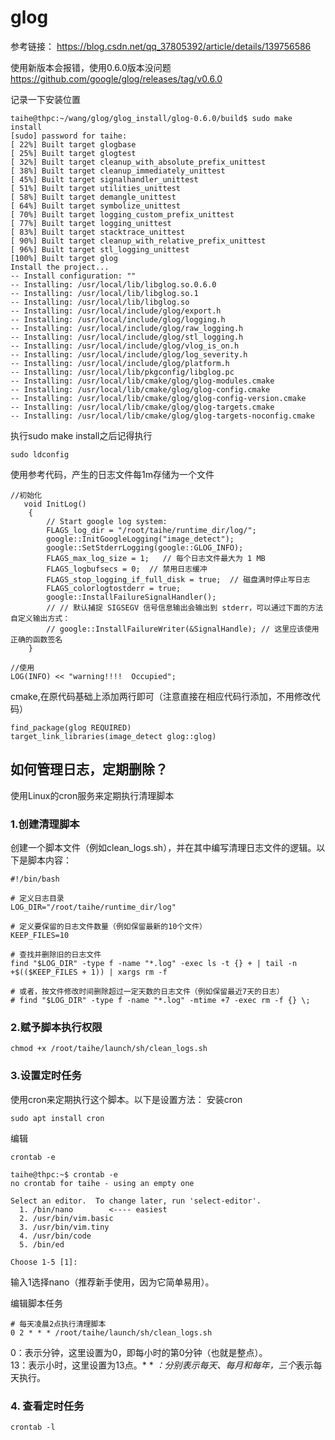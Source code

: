 # glog
参考链接：
https://blog.csdn.net/qq_37805392/article/details/139756586

使用新版本会报错，使用0.6.0版本没问题
https://github.com/google/glog/releases/tag/v0.6.0

记录一下安装位置
```
taihe@thpc:~/wang/glog/glog_install/glog-0.6.0/build$ sudo make install
[sudo] password for taihe: 
[ 22%] Built target glogbase
[ 25%] Built target glogtest
[ 32%] Built target cleanup_with_absolute_prefix_unittest
[ 38%] Built target cleanup_immediately_unittest
[ 45%] Built target signalhandler_unittest
[ 51%] Built target utilities_unittest
[ 58%] Built target demangle_unittest
[ 64%] Built target symbolize_unittest
[ 70%] Built target logging_custom_prefix_unittest
[ 77%] Built target logging_unittest
[ 83%] Built target stacktrace_unittest
[ 90%] Built target cleanup_with_relative_prefix_unittest
[ 96%] Built target stl_logging_unittest
[100%] Built target glog
Install the project...
-- Install configuration: ""
-- Installing: /usr/local/lib/libglog.so.0.6.0
-- Installing: /usr/local/lib/libglog.so.1
-- Installing: /usr/local/lib/libglog.so
-- Installing: /usr/local/include/glog/export.h
-- Installing: /usr/local/include/glog/logging.h
-- Installing: /usr/local/include/glog/raw_logging.h
-- Installing: /usr/local/include/glog/stl_logging.h
-- Installing: /usr/local/include/glog/vlog_is_on.h
-- Installing: /usr/local/include/glog/log_severity.h
-- Installing: /usr/local/include/glog/platform.h
-- Installing: /usr/local/lib/pkgconfig/libglog.pc
-- Installing: /usr/local/lib/cmake/glog/glog-modules.cmake
-- Installing: /usr/local/lib/cmake/glog/glog-config.cmake
-- Installing: /usr/local/lib/cmake/glog/glog-config-version.cmake
-- Installing: /usr/local/lib/cmake/glog/glog-targets.cmake
-- Installing: /usr/local/lib/cmake/glog/glog-targets-noconfig.cmake

```

执行sudo make install之后记得执行
```
sudo ldconfig
```

使用参考代码，产生的日志文件每1m存储为一个文件
```
//初始化
   void InitLog()
    {
        // Start google log system:
        FLAGS_log_dir = "/root/taihe/runtime_dir/log/";
        google::InitGoogleLogging("image_detect");
        google::SetStderrLogging(google::GLOG_INFO);
        FLAGS_max_log_size = 1;   // 每个日志文件最大为 1 MB
        FLAGS_logbufsecs = 0;  // 禁用日志缓冲
        FLAGS_stop_logging_if_full_disk = true;  // 磁盘满时停止写日志
        FLAGS_colorlogtostderr = true;
        google::InstallFailureSignalHandler();
        // // 默认捕捉 SIGSEGV 信号信息输出会输出到 stderr，可以通过下面的方法自定义输出方式：
        // google::InstallFailureWriter(&SignalHandle); // 这里应该使用正确的函数签名
    }

//使用
LOG(INFO) << "warning!!!!  Occupied";
```

cmake,在原代码基础上添加两行即可（注意直接在相应代码行添加，不用修改代码）
```
find_package(glog REQUIRED)
target_link_libraries(image_detect glog::glog)
```



## 如何管理日志，定期删除？
使用Linux的cron服务来定期执行清理脚本

### 1.创建清理脚本
创建一个脚本文件（例如clean_logs.sh），并在其中编写清理日志文件的逻辑。以下是脚本内容：
```
#!/bin/bash

# 定义日志目录
LOG_DIR="/root/taihe/runtime_dir/log"

# 定义要保留的日志文件数量（例如保留最新的10个文件）
KEEP_FILES=10

# 查找并删除旧的日志文件
find "$LOG_DIR" -type f -name "*.log" -exec ls -t {} + | tail -n +$(($KEEP_FILES + 1)) | xargs rm -f

# 或者，按文件修改时间删除超过一定天数的日志文件（例如保留最近7天的日志）
# find "$LOG_DIR" -type f -name "*.log" -mtime +7 -exec rm -f {} \;
```

### 2.赋予脚本执行权限
```
chmod +x /root/taihe/launch/sh/clean_logs.sh
```

### 3.设置定时任务
使用cron来定期执行这个脚本。以下是设置方法：
安装cron
```
sudo apt install cron
```

编辑
```
crontab -e
```
```
taihe@thpc:~$ crontab -e
no crontab for taihe - using an empty one

Select an editor.  To change later, run 'select-editor'.
  1. /bin/nano        <---- easiest
  2. /usr/bin/vim.basic
  3. /usr/bin/vim.tiny
  4. /usr/bin/code
  5. /bin/ed

Choose 1-5 [1]: 
```
输入1选择nano（推荐新手使用，因为它简单易用）。

编辑脚本任务
```
# 每天凌晨2点执行清理脚本
0 2 * * * /root/taihe/launch/sh/clean_logs.sh
```
0：表示分钟，这里设置为0，即每小时的第0分钟（也就是整点）。  
13：表示小时，这里设置为13点。* * *：分别表示每天、每月和每年，三个*表示每天执行。

### 4. 查看定时任务
```
crontab -l
```
